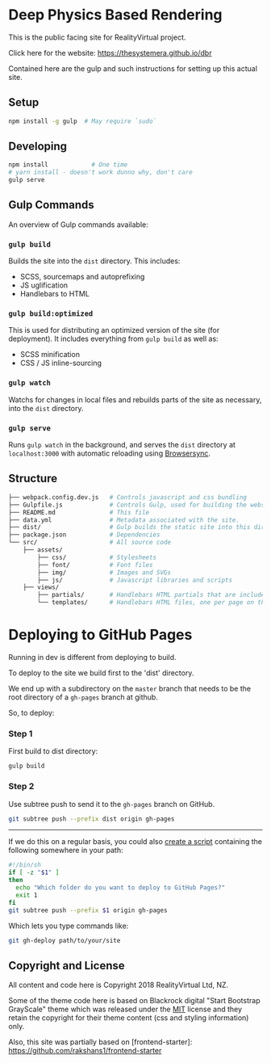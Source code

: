 # Deep Physics Based Rendering

This is the public facing site for RealityVirtual project.

Click here for the website:
https://thesystemera.github.io/dbr


Contained here are the gulp and such instructions for setting up this actual site.  


## Setup

```bash
npm install -g gulp  # May require `sudo`
```

## Developing

```bash
npm install            # One time
# yarn install - doesn't work dunno why, don't care
gulp serve
```

## Gulp Commands

An overview of Gulp commands available:

### `gulp build`

Builds the site into the `dist` directory.  This includes:

- SCSS, sourcemaps and autoprefixing
- JS uglification
- Handlebars to HTML

### `gulp build:optimized`

This is used for distributing an optimized version of the site (for deployment).  It includes everything from `gulp build` as well as:
- SCSS minification
- CSS / JS inline-sourcing 

### `gulp watch`

Watchs for changes in local files and rebuilds parts of the site as necessary, into the `dist` directory.

### `gulp serve`

Runs `gulp watch` in the background, and serves the `dist` directory at `localhost:3000` with automatic reloading using [Browsersync][browsersync].

## Structure

```bash
├── webpack.config.dev.js   # Controls javascript and css bundling
├── Gulpfile.js             # Controls Gulp, used for building the website
├── README.md               # This file
├── data.yml                # Metadata associated with the site.
├── dist/                   # Gulp builds the static site into this directory
├── package.json            # Dependencies
└── src/                    # All source code
    ├── assets/ 
        ├── css/            # Stylesheets
        ├── font/           # Font files
        ├── img/            # Images and SVGs
        ├── js/             # Javascript libraries and scripts
    ├── views/     
        ├── partials/       # Handlebars HTML partials that are included / extended
        └── templates/      # Handlebars HTML files, one per page on the site.
```

[browsersync]: http://www.browsersync.io/
[gulp]: http://gulpjs.com/
[handlebars]: http://handlebarsjs.com/
[htmlmin]: https://github.com/kangax/html-minifier
[imagemin]: https://github.com/imagemin/imagemin
[npm-install]: https://nodejs.org/en/download/
[scss]: http://sass-lang.com/
[webpack]: https://webpack.js.org/


# Deploying to GitHub Pages

Running in dev is different from deploying to build.

To deploy to the site we build first to the 'dist' directory.

We end up with a subdirectory on the `master` branch that needs to be the root directory of a `gh-pages` branch at github. 

So, to deploy:

### Step 1

First build to dist directory:

```
gulp build
```

### Step 2

Use subtree push to send it to the `gh-pages` branch on GitHub.

```sh
git subtree push --prefix dist origin gh-pages
```

---

If we do this on a regular basis, you could also [create a script](https://github.com/cobyism/dotfiles/blob/master/bin/git-gh-deploy) containing the following somewhere in your path:

```sh
#!/bin/sh
if [ -z "$1" ]
then
  echo "Which folder do you want to deploy to GitHub Pages?"
  exit 1
fi
git subtree push --prefix $1 origin gh-pages
```

Which lets you type commands like:

```sh
git gh-deploy path/to/your/site
```

## Copyright and License

All content and code here is Copyright 2018 RealityVirtual Ltd, NZ. 

Some of the theme code here is based on Blackrock digital "Start Bootstrap GrayScale" theme which was released under the [MIT](https://github.com/BlackrockDigital/startbootstrap-grayscale/blob/gh-pages/LICENSE) license and they retain the copyright for their theme content (css and styling information) only.

Also, this site was partially based on [frontend-starter]: https://github.com/rakshans1/frontend-starter
